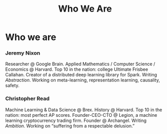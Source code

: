﻿---
layout: page
title: Who We Are
landing-title: 'Who We Are'
nav-menu: true
description: null
image: null
author: null
show_tile: false
---

# Who we are

### Jeremy Nixon
Researcher @ Google Brain. Applied Mathematics / Computer Science / Economics @ Harvard. Top 10 in the nation: college Ultimate Frisbee Callahan. Creator of a distributed deep learning library for Spark. Writing *Abstraction*. Working on meta-learning, representation learning, causality, safety.
  
### Christopher Read
Machine Learning & Data Science @ Brex. History @ Harvard. Top 10 in the nation: most perfect AP scores. Founder-CEO-CTO @ Legion, a machine learning cryptocurrency trading firm. Founder @ Archangel. Writing *Ambition*. Working on “suffering from a respectable delusion.”
